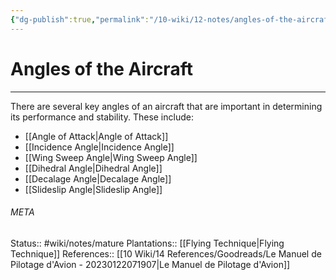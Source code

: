 ```yaml
---
{"dg-publish":true,"permalink":"/10-wiki/12-notes/angles-of-the-aircraft-20230126112051/"}
---
```


# Angles of the Aircraft
---
There are several key angles of an aircraft that are important in determining its performance and stability. These include:
- [[Angle of Attack\|Angle of Attack]]
- [[Incidence Angle\|Incidence Angle]]
- [[Wing Sweep Angle\|Wing Sweep Angle]]
- [[Dihedral Angle\|Dihedral Angle]]
- [[Decalage Angle\|Decalage Angle]]
- [[Slideslip Angle\|Slideslip Angle]]



###### META
Status:: #wiki/notes/mature 
Plantations:: [[Flying Technique\|Flying Technique]]
References:: [[10 Wiki/14 References/Goodreads/Le Manuel de Pilotage d'Avion - 20230122071907\|Le Manuel de Pilotage d'Avion]]
